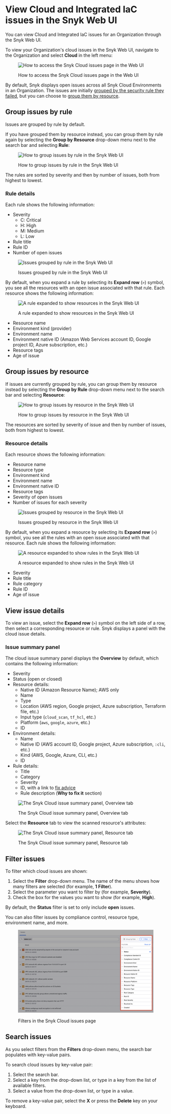 # View Cloud and Integrated IaC issues in the Snyk Web UI

You can view Cloud and Integrated IaC issues for an Organization through the Snyk Web UI.

To view your Organization's cloud issues in the Snyk Web UI, navigate to the Organization and select **Cloud** in the left menu:

<figure><img src="../../../.gitbook/assets/snyk-cloud-access-issues-page-3.png" alt="How to access the Snyk Cloud issues page in the Web UI"><figcaption><p>How to access the Snyk Cloud issues page in the Web UI</p></figcaption></figure>

By default, Snyk displays open issues across all Snyk Cloud Environments in an Organization. The issues are initially [grouped by the security rule they failed](view-cloud-issues-in-the-snyk-web-ui.md#group-cloud-issues-by-rule), but you can choose to [group them by resource](view-cloud-issues-in-the-snyk-web-ui.md#group-cloud-issues-by-resource).

## Group issues by rule

Issues are grouped by rule by default.

If you have grouped them by resource instead, you can group them by rule again by selecting the **Group by Resource** drop-down menu next to the search bar and selecting **Rule**:

<figure><img src="../../../.gitbook/assets/snyk-cloud-how-to-group-by-rule-3.png" alt="How to group issues by rule in the Snyk Web UI"><figcaption><p>How to group issues by rule in the Snyk Web UI</p></figcaption></figure>

The rules are sorted by severity and then by number of issues, both from highest to lowest.

### Rule details

Each rule shows the following information:

* Severity
  * C: Critical
  * H: High
  * M: Medium
  * L: Low
* Rule title
* Rule ID
* Number of open issues

<figure><img src="../../../.gitbook/assets/snyk-cloud-grouped-by-rule-3.png" alt="Issues grouped by rule in the Snyk Web UI"><figcaption><p>Issues grouped by rule in the Snyk Web UI</p></figcaption></figure>

By default, when you expand a rule by selecting its **Expand row** (`>`) symbol, you see all the resources with an open issue associated with that rule. Each resource shows the following information:

<figure><img src="../../../.gitbook/assets/snyk-cloud-grouped-by-rule-resource-4.png" alt="A rule expanded to show resources in the Snyk Web UI"><figcaption><p>A rule expanded to show resources in the Snyk Web UI</p></figcaption></figure>

* Resource name
* Environment kind (provider)
* Environment name
* Environment native ID (Amazon Web Services account ID, Google project ID, Azure subscription, etc.)
* Resource tags
* Age of issue

## Group issues by resource

If issues are currently grouped by rule, you can group them by resource instead by selecting the **Group by Rule** drop-down menu next to the search bar and selecting **Resource**:

<figure><img src="../../../.gitbook/assets/snyk-cloud-how-to-group-by-resource-3.png" alt="How to group issues by resource in the Snyk Web UI"><figcaption><p>How to group issues by resource in the Snyk Web UI</p></figcaption></figure>

The resources are sorted by severity of issue and then by number of issues, both from highest to lowest.

### Resource details

Each resource shows the following information:

* Resource name
* Resource type
* Environment kind
* Environment name
* Environment native ID
* Resource tags
* Severity of open issues
* Number of issues for each severity

<figure><img src="../../../.gitbook/assets/snyk-cloud-grouped-by-resource-3.png" alt="Issues grouped by resource in the Snyk Web UI"><figcaption><p>Issues grouped by resource in the Snyk Web UI</p></figcaption></figure>

By default, when you expand a resource by selecting its **Expand row** (`>`) symbol, you see all the rules with an open issue associated with that resource. Each rule shows the following information:

<figure><img src="../../../.gitbook/assets/snyk-cloud-grouped-by-resource-rule-4.png" alt="A resource expanded to show rules in the Snyk Web UI"><figcaption><p>A resource expanded to show rules in the Snyk Web UI</p></figcaption></figure>

* Severity
* Rule title
* Rule category
* Rule ID
* Age of issue

## View issue details

To view an issue, select the **Expand row** (`>`) symbol on the left side of a row, then select a corresponding resource or rule. Snyk displays a panel with the cloud issue details.

### Issue summary panel

The cloud issue summary panel displays the **Overview** by default, which contains the following information:

* Severity
* Status (open or closed)
* Resource details:
  * Native ID (Amazon Resource Name); AWS only
  * Name
  * Type
  * Location (AWS region, Google project, Azure subscription, Terraform file, etc.)
  * Input type (`cloud_scan`, `tf_hcl`, etc.)
  * Platform (`aws`, `google`, `azure`, etc.)
  * ID
* Environment details:
  * Name
  * Native ID (AWS account ID, Google project, Azure subscription, `:cli`, etc.)
  * Kind (AWS, Google, Azure, CLI, etc.)
  * ID
* Rule details:
  * Title
  * Category
  * Severity
  * ID, with a link to [fix advice](https://snyk.io/security-rules/cloud)
  * Rule description (**Why to fix it** section)

<figure><img src="../../../.gitbook/assets/snyk-cloud-issue-panel-overview-2.png" alt="The Snyk Cloud issue summary panel, Overview tab"><figcaption><p>The Snyk Cloud issue summary panel, Overview tab</p></figcaption></figure>

Select the **Resource** tab to view the scanned resource's attributes:

<figure><img src="../../../.gitbook/assets/snyk-cloud-issue-panel-resource-2.png" alt="The Snyk Cloud issue summary panel, Resource tab"><figcaption><p>The Snyk Cloud issue summary panel, Resource tab</p></figcaption></figure>

## Filter issues

To filter which cloud issues are shown:

1. Select the **Filter** drop-down menu. The name of the menu shows how many filters are selected (for example, **1 Filter**).
2. Select the parameter you want to filter by (for example, **Severity**).
3. Check the box for the values you want to show (for example, **High**).

By default, the **Status** filter is set to only include **open** issues.

You can also filter issues by compliance control, resource type, environment name, and more.

<figure><img src="../../../.gitbook/assets/snyk-cloud-issue-filters-4.png" alt="Filters in the Snyk Cloud issues page"><figcaption><p>Filters in the Snyk Cloud issues page</p></figcaption></figure>

## Search issues

As you select filters from the **Filters** drop-down menu, the search bar populates with key-value pairs.

To search cloud issues by key-value pair:

1. Select the search bar.
2. Select a key from the drop-down list, or type in a key from the list of available filters.
3. Select a value from the drop-down list, or type in a value.

To remove a key-value pair, select the **X** or press the **Delete** key on your keyboard.

